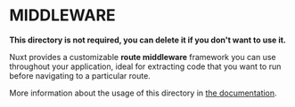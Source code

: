 # MIDDLEWARE

**This directory is not required, you can delete it if you don't want to use it.**

Nuxt provides a customizable **route middleware** framework you can use throughout your application,
ideal for extracting code that you want to run before navigating to a particular route.

More information about the usage of this directory in [the documentation](https://nuxt.com/docs/guide/directory-structure/middleware).
